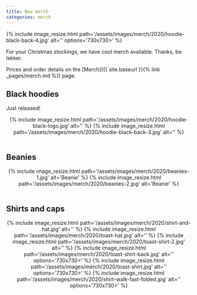 ```yaml
---
title: New merch
categories: merch
---
```


{% include image_resize.html
    path='/assets/images/merch/2020/hoodie-black-back-4.jpg'
    alt=''
    options='730x730>'
%}


For your Christmas stockings, we have cool merch available. Thanks, be lekker.

Prices and order details on the [Merch]({{ site.baseurl }}{% link _pages/merch.md %}) page.


## Black hoodies

Just released!

<div align="center">
{% include image_resize.html
    path='/assets/images/merch/2020/hoodie-black-logo.jpg'
    alt=''
%}
{% include image_resize.html
    path='/assets/images/merch/2020/hoodie-black-back-3.jpg'
    alt=''
%}
</div>

<br>

## Beanies

<div align="center">
{% include image_resize.html
    path='/assets/images/merch/2020/beanies-1.jpg'
    alt='Beanie'
%}
{% include image_resize.html
    path='/assets/images/merch/2020/beanies-2.jpg'
    alt='Beanie'
%}
</div>

<br>

## Shirts and caps

<div align="center">
{% include image_resize.html
    path='/assets/images/merch/2020/shirt-and-hat.jpg'
    alt=''
%}
{% include image_resize.html
    path='/assets/images/merch/2020/toast-hat.jpg'
    alt=''
%}
{% include image_resize.html
    path='/assets/images/merch/2020/toast-shirt-2.jpg'
    alt=''
%}
{% include image_resize.html
    path='/assets/images/merch/2020/toast-shirt-back.jpg'
    alt=''
    options='730x730>'
%}
{% include image_resize.html
    path='/assets/images/merch/2020/toast-shirt.jpg'
    alt=''
    options='730x730>'
%}
{% include image_resize.html
    path='/assets/images/merch/2020/shirt-walk-fast-folded.jpg'
    alt=''
    options='730x730>'
%}
</div>

<br>
